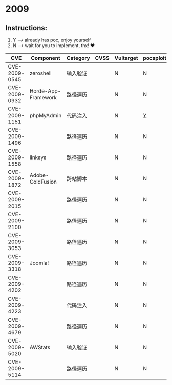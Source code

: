 # 2009

## Instructions:

1. Y --> already has poc, enjoy yourself
2. N --> wait for you to implement, thx! :heart:

| CVE | Component | Category | CVSS | Vultarget | pocsploit | Nuclei | Xray | pocsuite3 | goby | others |
|-----|-----------|----------|------|-----------|-----------|--------|------|-----------|------|--------|
| CVE-2009-0545 | zeroshell | 输入验证 |  | N | N | [Y](CVE-2009-0545/poc/nuclei/) | N | N | N | [Y](CVE-2009-0545/poc/others/) |
| CVE-2009-0932 | Horde-App-Framework | 路径遍历 |  | N | N | [Y](CVE-2009-0932/poc/nuclei/) | N | N | N | [Y](CVE-2009-0932/poc/others/) |
| CVE-2009-1151 | phpMyAdmin | 代码注入 |  | N | [Y](CVE-2009-1151/poc/pocsploit/) | [Y](CVE-2009-1151/poc/nuclei/) | N | N | N | [Y](CVE-2009-1151/poc/others/) |
| CVE-2009-1496 |  | 路径遍历 |  | N | N | [Y](CVE-2009-1496/poc/nuclei/) | N | N | N | [Y](CVE-2009-1496/poc/others/) |
| CVE-2009-1558 | linksys | 路径遍历 |  | N | N | [Y](CVE-2009-1558/poc/nuclei/) | N | N | N | [Y](CVE-2009-1558/poc/others/) |
| CVE-2009-1872 | Adobe-ColdFusion | 跨站脚本 |  | N | N | [Y](CVE-2009-1872/poc/nuclei/) | N | N | N | [Y](CVE-2009-1872/poc/others/) |
| CVE-2009-2015 |  | 路径遍历 |  | N | N | [Y](CVE-2009-2015/poc/nuclei/) | N | N | N | [Y](CVE-2009-2015/poc/others/) |
| CVE-2009-2100 |  | 路径遍历 |  | N | N | [Y](CVE-2009-2100/poc/nuclei/) | N | N | N | [Y](CVE-2009-2100/poc/others/) |
| CVE-2009-3053 |  | 路径遍历 |  | N | N | [Y](CVE-2009-3053/poc/nuclei/) | N | N | N | [Y](CVE-2009-3053/poc/others/) |
| CVE-2009-3318 | Joomla! | 路径遍历 |  | N | N | [Y](CVE-2009-3318/poc/nuclei/) | N | N | N | [Y](CVE-2009-3318/poc/others/) |
| CVE-2009-4202 |  | 路径遍历 |  | N | N | [Y](CVE-2009-4202/poc/nuclei/) | N | N | N | [Y](CVE-2009-4202/poc/others/) |
| CVE-2009-4223 |  | 代码注入 |  | N | N | [Y](CVE-2009-4223/poc/nuclei/) | N | N | N | [Y](CVE-2009-4223/poc/others/) |
| CVE-2009-4679 |  | 路径遍历 |  | N | N | [Y](CVE-2009-4679/poc/nuclei/) | N | N | N | [Y](CVE-2009-4679/poc/others/) |
| CVE-2009-5020 | AWStats | 输入验证 |  | N | N | [Y](CVE-2009-5020/poc/nuclei/) | N | N | N | N |
| CVE-2009-5114 |  | 路径遍历 |  | N | N | [Y](CVE-2009-5114/poc/nuclei/) | N | N | N | [Y](CVE-2009-5114/poc/others/) |
